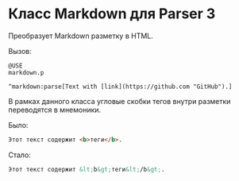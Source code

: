 # Класс Markdown для Parser 3

Преобразует Markdown разметку в HTML. 

Вызов:

```
@USE
markdown.p

^markdown:parse[Text with [link](https://github.com "GitHub").]
```

В рамках данного класса угловые скобки тегов внутри разметки переводятся в мнемоники.

Было:

``` markdown
Этот текст содержит <b>теги</b>.
```

Стало:

``` markdown
Этот текст содержит &lt;b&gt;теги&lt;/b&gt;.
```
